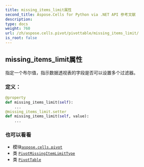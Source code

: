 ```yaml
---
title: missing_items_limit属性
second_title: Aspose.Cells for Python via .NET API 参考文献
description:
type: docs
weight: 760
url: /zh/aspose.cells.pivot/pivottable/missing_items_limit/
is_root: false
---
```

## missing_items_limit属性

指定一个布尔值，指示数据透视表的字段是否可以设置多个过滤器。
### 定义：
```python
@property
def missing_items_limit(self):
    ...
@missing_items_limit.setter
def missing_items_limit(self, value):
    ...
```

### 也可以看看
* 模块[`aspose.cells.pivot`](../../)
* 类 [`PivotMissingItemLimitType`](/cells/python-net/zh/aspose.cells.pivot/pivotmissingitemlimittype)
* 类 [`PivotTable`](/cells/python-net/zh/aspose.cells.pivot/pivottable)

